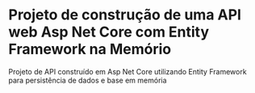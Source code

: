 # Projeto de construção de uma API web Asp Net Core com Entity Framework na Memório
 Projeto de API construído em Asp Net Core utilizando Entity Framework para persistência de dados e base em memória
